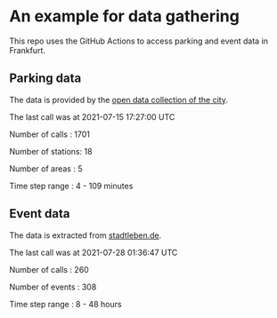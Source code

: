 # An example for data gathering

This repo uses the GitHub Actions to access parking and event data in Frankfurt.

## Parking data
The data is provided by the [open data collection of the city](https://www.offenedaten.frankfurt.de/).

The last call was at 2021-07-15 17:27:00 UTC

Number of calls   : 1701

Number of stations:   18

Number of areas   :    5

Time step range   :    4 -  109 minutes


## Event data
The data is extracted from [stadtleben.de](https://stadtleben.de/frankfurt/).

The last call was at 2021-07-28 01:36:47 UTC

Number of calls   : 260

Number of events  : 308

Time step range   :   8 -  48 hours

